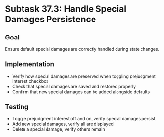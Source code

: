 # Subtask 37.3: Handle Special Damages Persistence

## Goal
Ensure default special damages are correctly handled during state changes.

## Implementation
- Verify how special damages are preserved when toggling prejudgment interest checkbox
- Check that special damages are saved and restored properly
- Confirm that new special damages can be added alongside defaults

## Testing
- Toggle prejudgment interest off and on, verify special damages persist
- Add new special damages, verify all are displayed
- Delete a special damage, verify others remain
